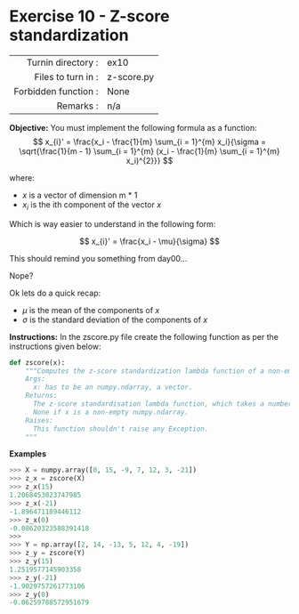 # Exercise 10 - Z-score standardization

|                         |                    |
| -----------------------:| ------------------ |
|   Turnin directory :    |  ex10              |
|   Files to turn in :    |  z-score.py        |
|   Forbidden function :  |  None              |
|   Remarks :             |  n/a               |

**Objective:**
You must implement the following formula as a function:  
$$
x_{i}' = \frac{x_i - \frac{1}{m} \sum_{i = 1}^{m} x_i}{\sigma = \sqrt{\frac{1}{m - 1} \sum_{i = 1}^{m} (x_i - \frac{1}{m} \sum_{i = 1}^{m} x_i)^{2}}}
$$

where: 
- $x$ is a vector of dimension m * 1
- $x_i$ is the ith component of the vector $x$

Which is way easier to understand in the following form:

$$
x_{i}' = \frac{x_i - \mu}{\sigma}
$$

This should remind you something from day00...

Nope? 

Ok lets do a quick recap: 
- $\mu$ is the mean of the components of $x$
- $\sigma$ is the standard deviation of the components of $x$


**Instructions:**
In the zscore.py file create the following function as per the instructions given below:
```python
def zscore(x):
    """Computes the z-score standardization lambda function of a non-empty numpy.ndarray.
    Args:
      x: has to be an numpy.ndarray, a vector.
    Returns:
      The z-score standardisation lambda function, which takes a number as input and returns the normalized value of this number for the vector x.
      None if x is a non-empty numpy.ndarray.
    Raises:
      This function shouldn't raise any Exception.
    """
```

**Examples**
```python
>>> X = numpy.array([0, 15, -9, 7, 12, 3, -21])
>>> z_x = zscore(X)
>>> z_x(15)
1.2068453023747985
>>> z_x(-21)
-1.896471189446112
>>> z_x(0)
-0.08620323588391418
>>>
>>> Y = np.array([2, 14, -13, 5, 12, 4, -19])
>>> z_y = zscore(Y)
>>> z_y(15)
1.2519577145903358
>>> z_y(-21)
-1.9029757261773106
>>> z_y(0)
-0.06259788572951679
```
